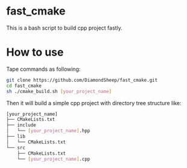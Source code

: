 # fast_cmake
This is a bash script to build cpp project fastly.

# How to use

Tape commands as following:

```bash
git clone https://github.com/DiamondSheep/fast_cmake.git
cd fast_cmake
sh ./cmake_build.sh [your_project_name]
```

Then it will build a simple cpp project with directory tree structure like:

```bash
[your_project_name]
├── CMakeLists.txt
├── include
│   └── [your_project_name].hpp
├── lib
│   └── CMakeLists.txt
└── src
    ├── CMakeLists.txt
    └── [your_project_name].cpp
```


